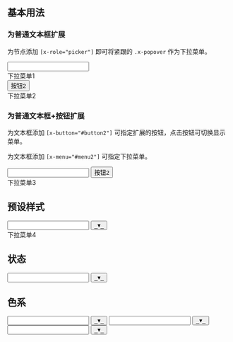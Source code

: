 ## 基本用法

### 为普通文本框扩展

为节点添加 `[x-role="picker"]` 即可将紧跟的 `.x-popover` 作为下拉菜单。

<aside class="doc-demo"><input type="text" id="picker1" x-role="picker">

<div class="x-popover">下拉菜单1</div>

</aside>

<aside class="doc-demo"><button id="button2" x-role="picker"><span>按钮2</span></button>

<div class="x-popover">下拉菜单2</div>

</aside>

### 为普通文本框+按钮扩展

为文本框添加 `[x-button="#button2"]` 可指定扩展的按钮，点击按钮可切换显示菜单。

为文本框添加 `[x-menu="#menu2"]` 可指定下拉菜单。

<aside class="doc-demo"><input type="text" id="picker3" x-role="picker" x-button="#button3" x-menu="#menu3"> <button id="button3">按钮2</button>

<div class="x-popover" id="menu3">下拉菜单3</div>

</aside>

## 预设样式

<aside class="doc-demo"><span class="x-picker" id="picker4" x-role="picker"><input type="text" class="x-textbox"> <button class="x-button">_▾_</button></span> 

<div class="x-popover">下拉菜单4</div>

</aside>

## 状态

<aside class="doc-demo"><span class="x-picker"><input type="text" class="x-textbox" readonly="readonly"> <button class="x-button">_▾_</button></span> </aside>

## 色系

<aside class="doc-demo"><span class="x-picker"><input type="text" class="x-textbox x-textbox-success"> <button class="x-button x-button-success">_▾_</button> </span> <span class="x-picker"> <input type="text" class="x-textbox x-textbox-warning"> <button class="x-button x-button-warning">_▾_</button> </span> <span class="x-picker"><input type="text" class="x-textbox x-textbox-error"> <button class="x-button x-button-error">_▾_</button></span> </aside>

<script>Doc.renderCodes();</script>